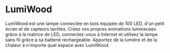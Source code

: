 # LumiWood
LumiWood est une lampe connectée en bois équipée de 100 LED, d'un petit écran et de capteurs tactiles. Créez vos propres animations lumineuses grâce à la matrice de LED, connectez-vous à Internet et utilisez la lampe sans fil grâce à sa batterie rechargeable. Apportez de la lumière et de la chaleur à n'importe quel espace avec LumiWood.
